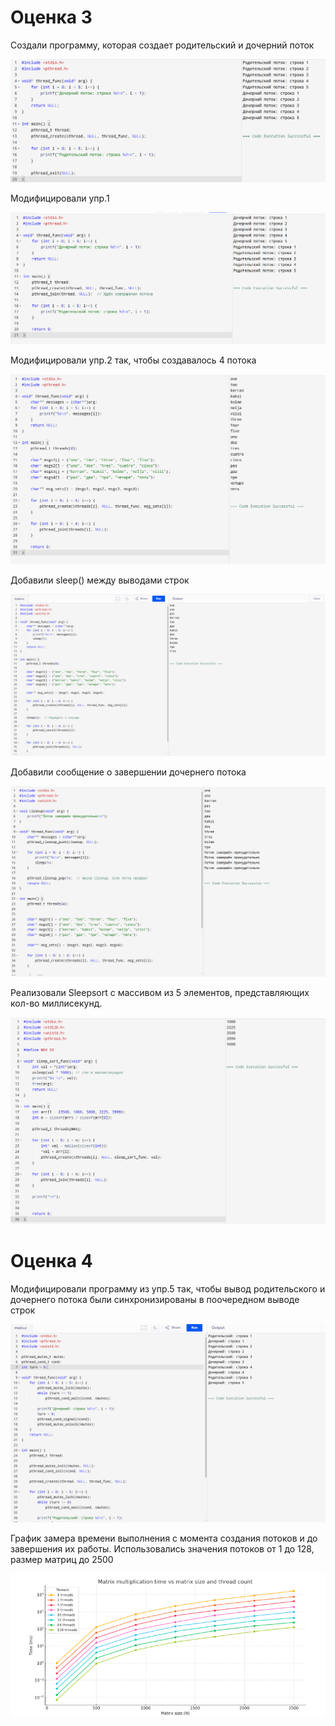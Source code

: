 # Оценка 3

Создали программу, которая создает родительский и дочерний поток

![Фото 1](screens/1.png)

Модифицировали упр.1

![Фото 2](screens/2.png)

Модифицировали упр.2 так, чтобы создавалось 4 потока

![Фото 3](screens/3.png)

Добавили sleep() между выводами строк

![Фото 4](screens/4.png)

Добавили сообщение о завершении дочернего потока

![Фото 5](screens/5.png)

Реализовали Sleepsort с массивом из 5 элементов, представляющих кол-во миллисекунд.

![Фото 6](screens/6.png)

# Оценка 4

Модифицировали программу из упр.5 так, чтобы вывод родительского и дочернего потока были синхронизированы в поочередном выводе строк

![Фото 7](screens/7.png)

График замера времени  выполнения с момента создания потоков и до завершения их работы. Использовались значения потоков от 1 до 128, размер матриц до 2500

![Фото 8](screens/8.png)